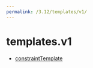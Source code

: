 ```yaml
---
permalink: /3.12/templates/v1/
---
```


# templates.v1



* [constraintTemplate](constraintTemplate.md)